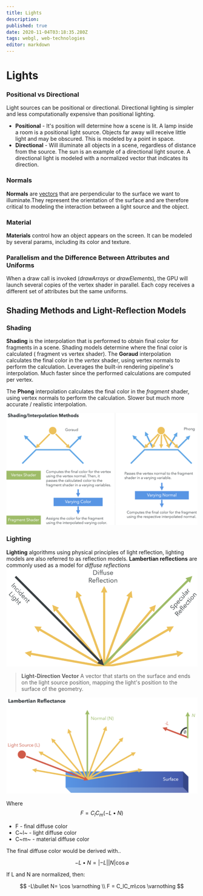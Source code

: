 ```yaml
---
title: Lights
description: 
published: true
date: 2020-11-04T03:18:35.280Z
tags: webgl, web-technologies
editor: markdown
---
```


# Lights


### Positional vs Directional
Light sources can be positional or directional. Directional lighting is simpler and less computationally expensive than positional lighting.
* **Positional** - It's position will determine how a scene is lit. A lamp inside a room is a positional light source. Objects far away will receive little light and may be obscured. This is modeled by a point in space.
* **Directional** - Will illuminate all objects in a scene, regardless of distance from the source. The sun is an example of a directional light source. A directional light is modeled with a normalized vector that indicates its direction. 

### Normals
**Normals** are [vectors](/mathematics/linear-algebra/vectors-and-spaces) that are perpendicular to the surface we want to illuminate.They represent the orientation of the surface and are therefore critical to modeling the interaction between a light source and the object. 

### Material
**Materials** control how an object appears on the screen. It can be modeled by several params, including its color and texture. 

### Parallelism and the Difference Between Attributes and Uniforms
When a draw call is invoked (*drawArrays* or *drawElements*), the GPU will launch several copies of the vertex shader in parallel. Each copy receives a different set of attributes  but the same uniforms. 

## Shading Methods and Light-Reflection Models
### Shading
**Shading** is the interpolation that is performed to obtain final color for fragments in a scene. Shading models  determine where the final color is calculated ( fragment vs vertex shader). 
The **Goraud** interpolation calculates the final color in the *vertex* shader, using vertex normals to perform the calculation. Leverages the built-in rendering pipeline's interpolation. Much faster since the performed calculations are computed per vertex.

The **Phong** interpolation calculates the final color in the *fragment* shader, using vertex normals to perform the calculation. Slower but much more accurate / realistic interpolation.  

![shading_interpolation_methods.png](/shading_interpolation_methods.png)


### Lighting
**Lighting** algorithms using physical principles of light reflection, lighting models are also referred to as reflection models. 
**Lambertian reflections** are commonly used as a model for *diffuse reflections* ![reflections.png](/reflections.png)

> **Light-Direction Vector** 
> A vector that starts on the surface and ends on the light source position, mapping the light's position to the surface of the geometry.

![reflections_2.png](/reflections_2.png)

Where 
$$F=C_lC_m(-L\bullet N)$$
 * F - final diffuse color
 * C~l~ - light diffuse color
 * C~m~ - material diffuse color
 
The final diffuse color would be derived with..

$$-L\bullet N= | -L||N|\cos \varnothing$$ 

If L and N are normalized, then:

$$
-L\bullet N= \cos \varnothing
\\
F = C_lC_m\cos \varnothing 
$$
